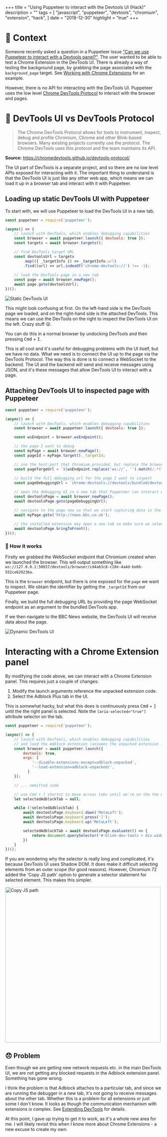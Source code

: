 +++
title = "Using Puppeteer to interact with the Devtools UI (Hack)"
description = ""
tags = [
    "javascript",
    "puppeteer",
    "devtools",
    "chromium",
    "extension",
    "hack",
]
date = "2018-12-30"
highlight = "true"
+++

# 📄 Context
Someone recently asked a question in a Puppeteer issue ["Can we use Puppeteer to interact with a Devtools panel?"](https://github.com/GoogleChrome/puppeteer/issues/3699). The user wanted to be able to test a Chrome Extension in the DevTools UI. There is already a way of testing the background page, by grabbing the page associated with the `background_page` target. See [Working with Chrome Extensions](https://pptr.dev/#?product=Puppeteer&version=v1.11.0&show=api-working-with-chrome-extensions) for an example.

However, there is no API for interacting with the DevTools UI. Puppeteer uses the low level [Chrome DevTools Protocol](https://chromedevtools.github.io/devtools-protocol/) to interact with the browser and pages.

# 🔧 DevTools UI vs DevTools Protocol

> The Chrome DevTools Protocol allows for tools to instrument, inspect, debug and profile Chromium, Chrome and other Blink-based browsers. Many existing projects currently use the protocol. The Chrome DevTools uses this protocol and the team maintains its API.

**Source:** https://chromedevtools.github.io/devtools-protocol/

The UI part of DevTools is a separate project, and so there are no low level APIs exposed for interacting with it. The important thing to understand is that the DevTools UI is just like any other web app, which means we can load it up in a browser tab and interact with it with Puppeteer. 

## Loading up static DevTools UI with Puppeteer
To start with, we will use Puppeteer to load the DevTools UI in a new tab.

```javascript
const puppeteer = require('puppeteer');

(async() => {
    // launch with DevTools, which enables debugging capabilities
    const browser = await puppeteer.launch({ devtools: true });
    const targets = await browser.targets();

    // find DevTools target URL
    const devtoolsUrl = targets
        .map(({ _targetInfo }) => _targetInfo.url)
        .find((url) => url.indexOf('chrome-devtools://') !== -1);
    
    // load the DevTools page in a new tab
    const page = await browser.newPage();
    await page.goto(devtoolsUrl);
})();
```

<img alt="Static DevTools UI" src="/img/blog/devtools/static-ui.png" />

This might look confusing at first. On the left-hand side is the DevTools page we loaded, and on the right-hand side is the attached DevTools. This means we can use the DevTools on the right to inspect the DevTools UI on the left. Crazy stuff 😲.

You can do this in a normal browser by undocking DevTools and then pressing <kbd>Cmd</kbd> + <kbd>I</kbd>.

This is all cool and it's useful for debugging problems with the UI itself, but we have no data. What we need is to connect the UI up to the page via the DevTools Protocol. The way this is done is to connect a WebSocket to the backend. The UI and the backend will send and receive messages using JSON, and it's these messages that allow DevTools UI to interact with a page.

## Attaching DevTools UI to inspected page with Puppeteer
```javascript
const puppeteer = require('puppeteer');

(async() => {
    // launch with DevTools, which enables debugging capabilities
    const browser = await puppeteer.launch({ devtools: true });

    const wsEndpoint = browser.wsEndpoint();

    // the page I want to debug
    const myPage = await browser.newPage();
    const pageId = myPage.target()._targetId;

    // use the host:port that Chromium provided, but replace the browser endpoint with the page to inspect
    const pageTargeUrl = `${wsEndpoint.replace('ws://', '').match(/.*(?=\/browser)/)[0]}/page/${pageId}`;
                
    // build the full debugging url for the page I want to inspect
    const pageDebuggingUrl = `chrome-devtools://devtools/bundled/devtools_app.html?ws=${pageTargeUrl}`;

    // open the debugging UI in a new tab that Puppeteer can interact with
    const devtoolsPage = await browser.newPage();
    await devtoolsPage.goto(pageDebuggingUrl);

    // navigate to the page now so that we start capturing data in the debugger UI
    await myPage.goto('http://news.bbc.co.uk');
    
    // the installed extension may open a new tab so make sure we select the debugger UI tab
    await devtoolsPage.bringToFront();
})();
```

### 🔎 How it works
Firstly we grabbed the WebSocket endpoint that Chromium created when we launched the browser. This will output something like `ws://127.0.0.1:50037/devtools/browser/cd4a63c8-c18e-4a4d-be66-552ce629236a`. 

This is the `browser` endpoint, but there is one exposed for the `page` we want to inspect. We obtain the identifier by getting the `_targetId` from our Puppeteer page.

Finally, we build the full debugging URL by providing the page WebSocket endpoint as an argument to the bundled DevTools app.

If we then navigate to the BBC News website, the DevTools UI will receive data about the page.

<img alt="Dynamic DevTools UI" src="/img/blog/devtools/dynamic-ui.png" />

# Interacting with a Chrome Extension panel
By modifying the code above, we can interact with a Chrome Extension panel. This requires just a couple of changes:

1. Modify the launch arguments reference the unpacked extension code. 
2. Select the Adblock Plus tab in the UI. 

This is somewhat hacky, but what this does is continuously press <kbd>Cmd</kbd> + <kbd>]</kbd> until the the right panel is selected. Note the `[aria-selected="true"]` attribute selector on the tab. 

```javascript
const puppeteer = require('puppeteer');

(async() => {
    // launch with DevTools, which enables debugging capabilities
    // and load the Adblock extension (assumes the unpacked extension is in a folder called `adblock-unpacked`)
    const browser = await puppeteer.launch({ 
        devtools: true,
        args: [
            '--disable-extensions-except=adblock-unpacked',
            '--load-extension=adblock-unpacked/',
          ]
    });

    // ... ommitted code

    // use Cmd + ] shortut to move across tabs until we're on the the Adblock Plus tab
    let selectedAdblockTab = null;

    while (!selectedAdblockTab) {
        await devtoolsPage.keyboard.down('MetaLeft');
        await devtoolsPage.keyboard.press(']');
        await devtoolsPage.keyboard.up('MetaLeft');

        selectedAdblockTab = await devtoolsPage.evaluate(() => {
            return document.querySelector('#-blink-dev-tools > div.widget.vbox.root-view > div > div > div').shadowRoot.querySelector('#tab-chrome-extension\\\:\\\/\\\/cfhdojbkjhnklbpkdaibdccddilifddbAdblockPlus[aria-selected="true"]');
        })
    }
})();
```

If you are wondering why the selector is really long and complicated, it's because DevTools UI uses Shadow DOM. It does make it difficult selecting elements from an outer scope (for good reasons). However, Chromium 72 added the 'Copy JS path' option to generate a selector statement for selected element. This makes this simpler.

<img alt="Copy JS path" width="500px"  src="/img/blog/devtools/copy-js-path.jpg" />

## 😞 Problem
Even though we are getting new network requests etc. in the main DevTools UI, we are not getting any blocked requests in the Adblock extension panel. Something has gone wrong.

I think the problem is that Adblock attaches to a particular tab, and since we are running the debugger in a new tab, it's not going to receive messages about the other tab. Whether this is a problem for all extensions or just some I don't know. It looks as though the communication mechanism with extensions is complex. See [Extending DevTools](https://developer.chrome.com/extensions/devtools) for details.

At this point, I gave up trying to get it to work, as it's a whole new area for me. I will likely revisit this when I know more about Chrome Extensions - a new excuse to create my own.
